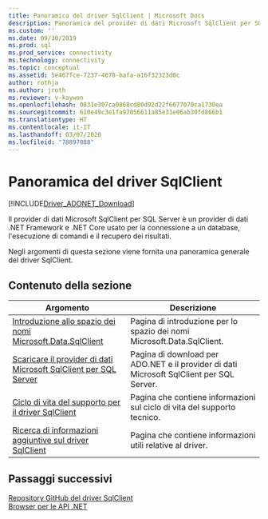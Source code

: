 ```yaml
---
title: Panoramica del driver SqlClient | Microsoft Docs
description: Panoramica del provider di dati Microsoft SqlClient per SQL Server.
ms.custom: ''
ms.date: 09/30/2019
ms.prod: sql
ms.prod_service: connectivity
ms.technology: connectivity
ms.topic: conceptual
ms.assetid: 5e467fce-7237-4678-bafa-a16f32323d0c
author: rothja
ms.author: jroth
ms.reviewer: v-kaywon
ms.openlocfilehash: 0831e307ca0868cd80d92d22f6077070ca1730ea
ms.sourcegitcommit: 610e49c3e1fa97056611a85e31e06ab30fd866b1
ms.translationtype: HT
ms.contentlocale: it-IT
ms.lasthandoff: 03/07/2020
ms.locfileid: "78897088"
---
```

# <a name="overview-of-the-sqlclient-driver"></a>Panoramica del driver SqlClient

[!INCLUDE[Driver_ADONET_Download](../../includes/driver_adonet_download.md)]

 Il provider di dati Microsoft SqlClient per SQL Server è un provider di dati .NET Framework e .NET Core usato per la connessione a un database, l'esecuzione di comandi e il recupero dei risultati.  
  
 Negli argomenti di questa sezione viene fornita una panoramica generale del driver SqlClient.
  
## <a name="in-this-section"></a>Contenuto della sezione  
  
|Argomento|Descrizione|  
|-----------|-----------------|  
|[Introduzione allo spazio dei nomi Microsoft.Data.SqlClient](introduction-microsoft-data-sqlclient-namespace.md)|Pagina di introduzione per lo spazio dei nomi Microsoft.Data.SqlClient.|  
|[Scaricare il provider di dati Microsoft SqlClient per SQL Server](download-microsoft-sqlclient-data-provider.md)|Pagina di download per ADO.NET e il provider di dati Microsoft SqlClient per SQL Server.|  
|[Ciclo di vita del supporto per il driver SqlClient](sqlclient-driver-support-lifecycle.md)|Pagina che contiene informazioni sul ciclo di vita del supporto tecnico.|  
|[Ricerca di informazioni aggiuntive sul driver SqlClient](find-additional-sqlclient-driver-information.md)|Pagina che contiene informazioni utili relative al driver.|  

## <a name="next-steps"></a>Passaggi successivi
 [Repository GitHub del driver SqlClient](https://github.com/dotnet/SqlClient)  
 [Browser per le API .NET](https://docs.microsoft.com/dotnet/api/)